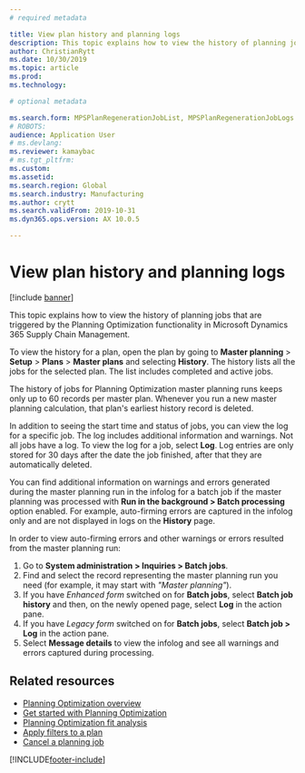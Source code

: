 ```yaml
---
# required metadata

title: View plan history and planning logs
description: This topic explains how to view the history of planning jobs that are triggered by the Planning Optimization functionality.
author: ChristianRytt
ms.date: 10/30/2019
ms.topic: article
ms.prod: 
ms.technology: 

# optional metadata

ms.search.form: MPSPlanRegenerationJobList, MPSPlanRegenerationJobLogs
# ROBOTS: 
audience: Application User
# ms.devlang: 
ms.reviewer: kamaybac
# ms.tgt_pltfrm: 
ms.custom: 
ms.assetid: 
ms.search.region: Global
ms.search.industry: Manufacturing
ms.author: crytt
ms.search.validFrom: 2019-10-31
ms.dyn365.ops.version: AX 10.0.5

---
```

# View plan history and planning logs

[!include [banner](../../includes/banner.md)]

This topic explains how to view the history of planning jobs that are triggered by the Planning Optimization functionality in Microsoft Dynamics 365 Supply Chain Management.

To view the history for a plan, open the plan by going to **Master planning** \> **Setup** \> **Plans** \> **Master plans** and selecting **History**. The history lists all the jobs for the selected plan. The list includes completed and active jobs.

The history of jobs for Planning Optimization master planning runs keeps only up to 60 records per master plan. Whenever you run a new master planning calculation, that plan's earliest history record is deleted.

In addition to seeing the start time and status of jobs, you can view the log for a specific job. The log includes additional information and warnings. Not all jobs have a log. To view the log for a job, select **Log**. Log entries are only stored for 30 days after the date the job finished, after that they are automatically deleted.

You can find additional information on warnings and errors generated during the master planning run in the infolog for a batch job if the master planning was processed with **Run in the background \> Batch processing** option enabled. For example, auto-firming errors are captured in the infolog only and are not displayed in logs on the **History** page.

In order to view auto-firming errors and other warnings or errors resulted from the master planning run:

1. Go to **System administration \> Inquiries \> Batch jobs**.
1. Find and select the record representing the master planning run you need (for example, it may start with *"Master planning"*).
1. If you have *Enhanced form* switched on for **Batch jobs**, select **Batch job history** and then, on the newly opened page, select **Log** in the action pane.
1. If you have *Legacy form* switched on for **Batch jobs**, select **Batch job \> Log** in the action pane.
1. Select **Message details** to view the infolog and see all warnings and errors captured during processing.

## Related resources

- [Planning Optimization overview](planning-optimization-overview.md)
- [Get started with Planning Optimization](get-started.md)
- [Planning Optimization fit analysis](planning-optimization-fit-analysis.md)
- [Apply filters to a plan](plan-filters.md)
- [Cancel a planning job](cancel-planning-job.md)


[!INCLUDE[footer-include](../../../includes/footer-banner.md)]